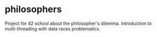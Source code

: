 # philosophers
Project for 42 school about the philosopher's dilemma.
Introduction to multi-threading with data races problematics.
